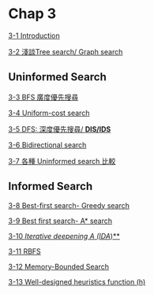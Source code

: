 # Chap 3

[3-1 Introduction](Chap%203%2065c79cfac2c7463b82553ac778491ba5/3-1%20Introduction%2070d96f43f53a4181b4b014e2792ae242.md)

[3-2 淺談Tree search/ Graph search](Chap%203%2065c79cfac2c7463b82553ac778491ba5/3-2%20%E6%B7%BA%E8%AB%87Tree%20search%20Graph%20search%205ee5e6fb837643eb84d7001aff42a5b6.md)

## Uninformed Search

[3-3 BFS 廣度優先搜尋](Chap%203%2065c79cfac2c7463b82553ac778491ba5/3-3%20BFS%20%E5%BB%A3%E5%BA%A6%E5%84%AA%E5%85%88%E6%90%9C%E5%B0%8B%202545c8a0d81a41319f792b2bcf1f510a.md)

[3-4 Uniform-cost search](Chap%203%2065c79cfac2c7463b82553ac778491ba5/3-4%20Uniform-cost%20search%20701f8617338e4970bba679b2ac7da66c.md)

[3-5 DFS: 深度優先搜尋/ **DIS/IDS**](Chap%203%2065c79cfac2c7463b82553ac778491ba5/3-5%20DFS%20%E6%B7%B1%E5%BA%A6%E5%84%AA%E5%85%88%E6%90%9C%E5%B0%8B%20DIS%20IDS%2056b9a9f2fd9d4e4682e733a7af898022.md)

[3-6 Bidirectional search](Chap%203%2065c79cfac2c7463b82553ac778491ba5/3-6%20Bidirectional%20search%2090a65c6843a6407da6eeeaffec9e2c21.md)

[3-7 各種 Uninformed search 比較](Chap%203%2065c79cfac2c7463b82553ac778491ba5/3-7%20%E5%90%84%E7%A8%AE%20Uninformed%20search%20%E6%AF%94%E8%BC%83%2033f0d2dc940746a49208687af2be268b.md)

## Informed Search

[3-8 Best-first search- Greedy search](Chap%203%2065c79cfac2c7463b82553ac778491ba5/3-8%20Best-first%20search-%20Greedy%20search%20b77749f75f9a41eea0872ddf68a3e9ec.md)

[3-9 Best first search- A* search](Chap%203%2065c79cfac2c7463b82553ac778491ba5/3-9_best-first-search.md)

[3-10 **Iterative deepening A* (IDA*)**](Chap%203%2065c79cfac2c7463b82553ac778491ba5/3-10%20Iterative%20deepening%20A%20(IDA%20)%20c88f1ed6d2224f448023dab72f40eb40.md)

[3-11 RBFS](Chap%203%2065c79cfac2c7463b82553ac778491ba5/3-11_RBFS.md)

[3-12 Memory-Bounded Search](Chap%203%2065c79cfac2c7463b82553ac778491ba5/3-12_Memory-Bounded_search.md)

[3-13 Well-designed  heuristics function (h)](Chap%203%2065c79cfac2c7463b82553ac778491ba5/3-13%20Well-designed%20heuristics%20function%20(h)%20a0ff78b120ca4bc28befb80b764419d1.md)